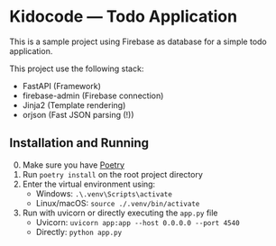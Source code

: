 # Kidocode — Todo Application

This is a sample project using Firebase as database for a simple todo application.

This project use the following stack:
- FastAPI (Framework)
- firebase-admin (Firebase connection)
- Jinja2 (Template rendering)
- orjson (Fast JSON parsing (!))

## Installation and Running
0. Make sure you have [Poetry](https://python-poetry.org/docs/)
1. Run `poetry install` on the root project directory
2. Enter the virtual environment using:
   - Windows: `.\.venv\Scripts\activate`
   - Linux/macOS: `source ./.venv/bin/activate`
3. Run with uvicorn or directly executing the `app.py` file
   - Uvicorn: `uvicorn app:app --host 0.0.0.0 --port 4540`
   - Directly: `python app.py`
